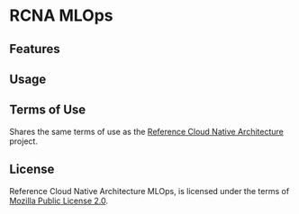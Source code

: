 # RCNA MLOps

## Features

## Usage

## Terms of Use

Shares the same terms of use as the [Reference Cloud Native Architecture](../README.md#terms-of-use) project.

## License

Reference Cloud Native Architecture MLOps, is licensed under the terms of [Mozilla Public License 2.0](../LICENSE).
